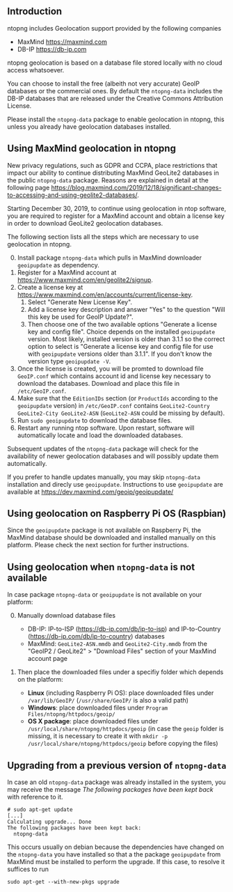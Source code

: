 ## Introduction

ntopng includes Geolocation support provided by the following companies
- MaxMind https://maxmind.com
- DB-IP https://db-ip.com

ntopng geolocation is based on a database file stored locally with no cloud access whatsoever.

You can choose to install the free (albeith not very accurate) GeoIP databases or the commercial ones.
By default the `ntopng-data` includes the DB-IP databases that are released under the Creative Commons Attribution License.

Please install the `ntopng-data` package to enable geolocation in ntopng, this unless you already have geolocation databases installed.

## Using MaxMind geolocation in ntopng

New privacy regulations, such as GDPR and CCPA, place restrictions that impact our ability to continue distributing MaxMind GeoLite2 databases in the public `ntopng-data` package. Reasons are explained in detail at the following page https://blog.maxmind.com/2019/12/18/significant-changes-to-accessing-and-using-geolite2-databases/.

Starting December 30, 2019, to continue using geolocation in ntop software, you are required to register for a MaxMind account and obtain a license key in order to download GeoLite2 geolocation databases.

The following section lists all the steps which are necessary to use geolocation in ntopng.

0. Install package `ntopng-data` which pulls in MaxMind downloader `geoipupdate` as dependency.
1. Register for a MaxMind account at https://www.maxmind.com/en/geolite2/signup.
2. Create a license key at https://www.maxmind.com/en/accounts/current/license-key.
    1. Select "Generate New License Key".
    2. Add a license key description and answer "Yes" to the question "Will this key be used for GeoIP Update?".
    3. Then choose one of the two available options "Generate a license key and config file". Choice depends on the installed `geoipupdate` version. Most likely, installed version is older than 3.1.1 so the correct option to select is "Generate a license key and config file for use with `geoipupdate` versions older than 3.1.1". If you don't know the version type `geoipupdate -V`.
3. Once the license is created, you will be promted to download file `GeoIP.conf` which contains account id and license key necessary to download the databases. Download and place this file in `/etc/GeoIP.conf`.
4. Make sure that the `EditionIDs` section (or `ProductIds` according to the `geoipupdate` version) in `/etc/GeoIP.conf` contains `GeoLite2-Country GeoLite2-City GeoLite2-ASN` (`GeoLite2-ASN` could be missing by default).
5. Run `sudo geoipupdate` to download the database files.
6. Restart any running ntop software. Upon restart, software will automatically locate and load the downloaded databases.

Subsequent updates of the `ntopng-data` package will check for the availability of newer geolocation databases and will possibly update them automatically.

If you prefer to handle updates manually, you may skip `ntopng-data` installation and direcly use `geoipupdate`. Instructions to use `geoipupdate` are available at https://dev.maxmind.com/geoip/geoipupdate/

## Using geolocation on Raspberry Pi OS (Raspbian)

Since the `geoipupdate` package is not available on Raspberry Pi, the MaxMind database should be downloaded and installed manually on this platform. Please check the next section for further instructions.

## Using geolocation when `ntopng-data` is not available

In case package `ntopng-data` or `geoipupdate` is not available on your platform:

0. Manually download database files
   - DB-IP: IP-to-ISP (https://db-ip.com/db/ip-to-isp) and IP-to-Country (https://db-ip.com/db/ip-to-country) databases
   - MaxMind: `GeoLite2-ASN.mmdb` and `GeoLite2-City.mmdb` from the "GeoIP2 / GeoLite2" > "Download Files" section of your MaxMind account page
   
1. Then place the downloaded files under a specifiy folder which depends on the platform:

    - **Linux** (including Raspberry Pi OS): place downloaded files under `/var/lib/GeoIP/` (`/usr/share/GeoIP/` is also a valid path)
    - **Windows**: place downloaded files under `Program Files/ntopng/httpdocs/geoip/`
    - **OS X package**: place downloaded files under `/usr/local/share/ntopng/httpdocs/geoip` (in case the `geoip` folder is missing, it is necessary to create it with `mkdir -p /usr/local/share/ntopng/httpdocs/geoip` before copying the files)

## Upgrading from a previous version of `ntopng-data`

In case an old `ntopng-data` package was already installed in the system, you may receive the message _The following packages have been kept back_ with reference to it. 

```
# sudo apt-get update
[...]
Calculating upgrade... Done
The following packages have been kept back:
  ntopng-data
```

This occurs usually on debian because the dependencies have changed on the `ntopng-data` you have installed so that a the package `geoipupdate` from MaxMind must be installed to perform the upgrade. If this case, to resolve it suffices to run

```
sudo apt-get --with-new-pkgs upgrade
```
